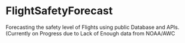 # FlightSafetyForecast
Forecasting the safety level of Flights using public Database and APIs. (Currently on Progress due to Lack of Enough data from NOAA/AWC
